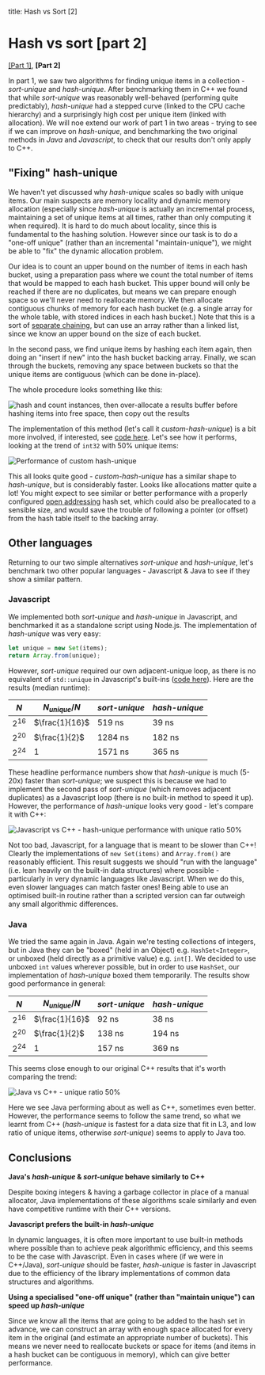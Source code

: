 title: Hash vs Sort [2]

# Hash vs sort \[part 2\]

[\[Part 1\]](../2019-09-hash-vs-sort/article.md), **\[Part 2\]**

In part 1, we saw two algorithms for finding unique items in a collection - _sort-unique_ and _hash-unique_. After benchmarking them in C++ we found that while _sort-unique_ was reasonably well-behaved (performing quite predictably), _hash-unique_ had a stepped curve (linked to the CPU cache hierarchy) and a surprisingly high cost per unique item (linked with allocation). We will noe extend our work of part 1 in two areas - trying to see if we can improve on _hash-unique_, and benchmarking the two original methods in _Java_ and _Javascript_, to check that our results don't only apply to C++.

## "Fixing" hash-unique

We haven't yet discussed why _hash-unique_ scales so badly with unique items. Our main suspects are memory locality and dynamic memory allocation (especially since _hash-unique_ is actually an incremental process, maintaining a set of unique items at all times, rather than only computing it when required). It is hard to do much about locality, since this is fundamental to the hashing solution. However since our task is to do a "one-off unique" (rather than an incremental "maintain-unique"), we might be able to "fix" the dynamic allocation problem.

Our idea is to count an upper bound on the number of items in each hash bucket, using a preparation pass where we count the total number of items that would be mapped to each hash bucket. This upper bound will only be reached if there are no duplicates, but means we can prepare enough space so we'll never need to reallocate memory. We then allocate contiguous chunks of memory for each hash bucket (e.g. a single array for the whole table, with stored indices in each hash bucket.) Note that this is a sort of [separate chaining](https://en.wikipedia.org/wiki/Hash_table#Separate_chaining), but can use an array rather than a linked list, since we know an upper bound on the size of each bucket.

In the second pass, we find unique items by hashing each item again, then doing an "insert if new" into the hash bucket backing array. Finally, we scan through the buckets, removing any space between buckets so that the unique items are contiguous (which can be done in-place).

The whole procedure looks something like this:

![hash and count instances, then over-allocate a results buffer before hashing items into free space, then copy out the results](img/custom_hash_unique.svg)

The implementation of this method (let's call it _custom-hash-unique_) is a bit more involved, if interested, see [code here](https://github.com/DouglasOrr/DouglasOrr.github.io/blob/examples/2019-09-hash-vs-sort/hashvssort.cpp). Let's see how it performs, looking at the trend of `int32` with 50% unique items:

![Performance of custom hash-unique](img/chart_total_items_with_custom.png)

This all looks quite good - _custom-hash-unique_ has a similar shape to _hash-unique_, but is considerably faster. Looks like allocations matter quite a lot! You might expect to see similar or better performance with a properly configured [open addressing](https://en.wikipedia.org/wiki/Hash_table#Open_addressing) hash set, which could also be preallocated to a sensible size, and would save the trouble of following a pointer (or offset) from the hash table itself to the backing array.

## Other languages

Returning to our two simple alternatives _sort-unique_ and _hash-unique_, let's benchmark two other popular languages - Javascript & Java to see if they show a similar pattern.

### Javascript

We implemented both _sort-unique_ and _hash-unique_ in Javascript, and benchmarked it as a standalone script using Node.js. The implementation of _hash-unique_ was very easy:

```javascript
let unique = new Set(items);
return Array.from(unique);
```

However, _sort-unique_ required our own adjacent-unique loop, as there is no equivalent of `std::unique` in Javascript's built-ins ([code here](https://github.com/DouglasOrr/DouglasOrr.github.io/blob/examples/2019-09-hash-vs-sort/hashvssort.js)). Here are the results (median runtime):

|$N$|$N_{unique}/N$|_sort-unique_|_hash-unique_|
|---|---|---|---|
|$2^{16}$|$\frac{1}{16}$|519 ns|<span class="result-positive">39 ns</span>|
|$2^{20}$|$\frac{1}{2}$|1284 ns|<span class="result-positive">182 ns</span>|
|$2^{24}$|$1$|1571 ns|<span class="result-positive">365 ns</span>|

These headline performance numbers show that _hash-unique_ is much (5-20x) faster than _sort-unique_; we suspect this is because we had to implement the second pass of _sort-unique_ (which removes adjacent duplicates) as a Javascript loop (there is no built-in method to speed it up). However, the performance of _hash-unique_ looks very good - let's compare it with C++:

![Javascript vs C++ - hash-unique performance with unique ratio 50%](img/chart_javascript_vs_cpp.png)

Not too bad, Javascript, for a language that is meant to be slower than C++! Clearly the implementations of `new Set(items)` and `Array.from()` are reasonably efficient. This result suggests we should "run with the language" (i.e. lean heavily on the built-in data structures) where possible - particularly in very dynamic languages like Javascript. When we do this, even slower languages can match faster ones! Being able to use an optimised built-in routine rather than a scripted version can far outweigh any small algorithmic differences.

### Java

We tried the same again in Java. Again we're testing collections of integers, but in Java they can be "boxed" (held in an Object) e.g. `HashSet<Integer>`, or unboxed (held directly as a primitive value) e.g. `int[]`. We decided to use unboxed `int` values wherever possible, but in order to use `HashSet`, our implementation of _hash-unique_ boxed them temporarily. The results show good performance in general:

|$N$|$N_{unique}/N$|_sort-unique_|_hash-unique_|
|---|---|---|---|
|$2^{16}$|$\frac{1}{16}$|92 ns|<span class="result-positive">38 ns</span>|
|$2^{20}$|$\frac{1}{2}$|138 ns|194 ns|
|$2^{24}$|$1$|<span class="result-positive">157 ns</span>|369 ns|

This seems close enough to our original C++ results that it's worth comparing the trend:

![Java vs C++ - unique ratio 50%](img/chart_java_vs_cpp.png)

Here we see Java performing about as well as C++, sometimes even better. However, the performance seems to follow the same trend, so what we learnt from C++ (_hash-unique_ is fastest for a data size that fit in L3, and low ratio of unique items, otherwise _sort-unique_) seems to apply to Java too.

## Conclusions

**Java's _hash-unique_ & _sort-unique_ behave similarly to C++**

Despite boxing integers & having a garbage collector in place of a manual allocator, Java implementations of these algorithms scale similarly and even have competitive runtime with their C++ versions.

**Javascript prefers the built-in _hash-unique_**

In dynamic languages, it is often more important to use built-in methods where possible than to achieve peak algorithmic efficiency, and this seems to be the case with Javascript. Even in cases where (if we were in C++/Java), _sort-unique_ should be faster, _hash-unique_ is faster in Javascript due to the efficiency of the library implementations of common data structures and algorithms.

**Using a specialised "one-off unique" (rather than "maintain unique") can speed up _hash-unique_**

Since we know all the items that are going to be added to the hash set in advance, we can construct an array with enough space allocated for every item in the original (and estimate an appropriate number of buckets). This means we never need to reallocate buckets or space for items (and items in a hash bucket can be contiguous in memory), which can give better performance.

